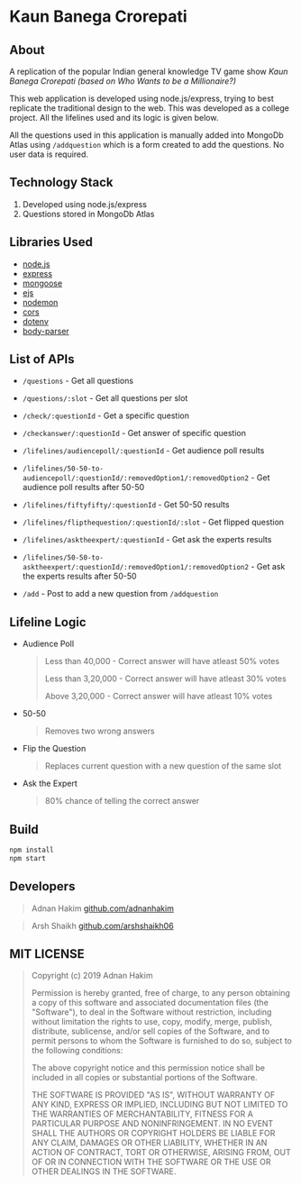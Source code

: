 # Kaun Banega Crorepati

## About

A replication of the popular Indian general knowledge TV game show _Kaun Banega Crorepati (based on Who Wants to be a Millionaire?)_

This web application is developed using node.js/express, trying to best replicate the traditional design to the web. This was developed as a college project. All the lifelines used and its logic is given below.

All the questions used in this application is manually added into MongoDb Atlas using `/addquestion` which is a form created to add the questions. No user data is required. 

## Technology Stack

1. Developed using node.js/express
1. Questions stored in MongoDb Atlas

## Libraries Used

-   [node.js](https://nodejs.org/en/)
-   [express](https://www.npmjs.com/package/express)
-   [mongoose](https://www.npmjs.com/package/mongoose)
-   [ejs](https://www.npmjs.com/package/ejs)
-   [nodemon](https://www.npmjs.com/package/nodemon)
-   [cors](https://www.npmjs.com/package/cors)
-   [dotenv](https://www.npmjs.com/package/dotenv)
-   [body-parser](https://www.npmjs.com/package/body-parser)

## List of APIs

-   `/questions` - Get all questions

-   `/questions/:slot` - Get all questions per slot

-   `/check/:questionId` - Get a specific question

-   `/checkanswer/:questionId` - Get answer of specific question

-   `/lifelines/audiencepoll/:questionId` - Get audience poll results

-   `/lifelines/50-50-to-audiencepoll/:questionId/:removedOption1/:removedOption2` - Get audience poll results after 50-50

-   `/lifelines/fiftyfifty/:questionId` - Get 50-50 results

-   `/lifelines/flipthequestion/:questionId/:slot` - Get flipped question

-   `/lifelines/asktheexpert/:questionId` - Get ask the experts results

-   `/lifelines/50-50-to-asktheexpert/:questionId/:removedOption1/:removedOption2` - Get ask the experts results after 50-50

-   `/add` - Post to add a new question from `/addquestion`

## Lifeline Logic

-   Audience Poll

    > Less than 40,000 - Correct answer will have atleast 50% votes
    >
    > Less than 3,20,000 - Correct answer will have atleast 30% votes
    >
    > Above 3,20,000 - Correct answer will have atleast 10% votes

-   50-50

    > Removes two wrong answers

-   Flip the Question

    > Replaces current question with a new question of the same slot

-   Ask the Expert
    > 80% chance of telling the correct answer

## Build

```bash
npm install
npm start
```

## Developers

> Adnan Hakim
> [github.com/adnanhakim](https://github.com/adnanhakim)

> Arsh Shaikh
> [github.com/arshshaikh06](https://github.com/arshshaikh06)

## MIT LICENSE

> Copyright (c) 2019 Adnan Hakim
>
> Permission is hereby granted, free of charge, to any person obtaining a copy
> of this software and associated documentation files (the "Software"), to deal
> in the Software without restriction, including without limitation the rights
> to use, copy, modify, merge, publish, distribute, sublicense, and/or sell
> copies of the Software, and to permit persons to whom the Software is
> furnished to do so, subject to the following conditions:
>
> The above copyright notice and this permission notice shall be included in all
> copies or substantial portions of the Software.
>
> THE SOFTWARE IS PROVIDED "AS IS", WITHOUT WARRANTY OF ANY KIND, EXPRESS OR
> IMPLIED, INCLUDING BUT NOT LIMITED TO THE WARRANTIES OF MERCHANTABILITY,
> FITNESS FOR A PARTICULAR PURPOSE AND NONINFRINGEMENT. IN NO EVENT SHALL THE
> AUTHORS OR COPYRIGHT HOLDERS BE LIABLE FOR ANY CLAIM, DAMAGES OR OTHER
> LIABILITY, WHETHER IN AN ACTION OF CONTRACT, TORT OR OTHERWISE, ARISING FROM,
> OUT OF OR IN CONNECTION WITH THE SOFTWARE OR THE USE OR OTHER DEALINGS IN THE
> SOFTWARE.

